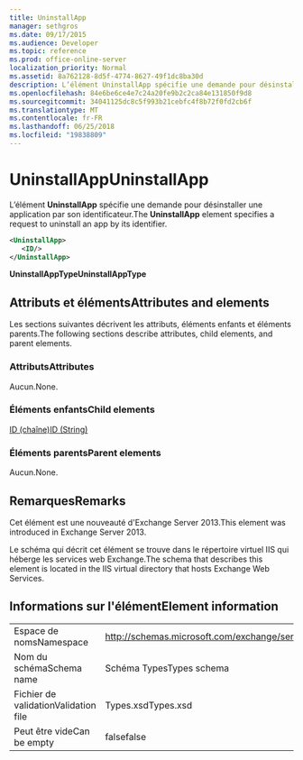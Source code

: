 ```yaml
---
title: UninstallApp
manager: sethgros
ms.date: 09/17/2015
ms.audience: Developer
ms.topic: reference
ms.prod: office-online-server
localization_priority: Normal
ms.assetid: 8a762128-8d5f-4774-8627-49f1dc8ba30d
description: L’élément UninstallApp spécifie une demande pour désinstaller une application par son identificateur.
ms.openlocfilehash: 84e6be6ce4e7c24a20fe9b2c2ca84e131850f9d8
ms.sourcegitcommit: 34041125dc8c5f993b21cebfc4f8b72f0fd2cb6f
ms.translationtype: MT
ms.contentlocale: fr-FR
ms.lasthandoff: 06/25/2018
ms.locfileid: "19838809"
---
```

# <a name="uninstallapp"></a><span data-ttu-id="40508-103">UninstallApp</span><span class="sxs-lookup"><span data-stu-id="40508-103">UninstallApp</span></span>

<span data-ttu-id="40508-104">L’élément **UninstallApp** spécifie une demande pour désinstaller une application par son identificateur.</span><span class="sxs-lookup"><span data-stu-id="40508-104">The **UninstallApp** element specifies a request to uninstall an app by its identifier.</span></span> 
  
```XML
<UninstallApp>
   <ID/>
</UninstallApp>
```

 <span data-ttu-id="40508-105">**UninstallAppType**</span><span class="sxs-lookup"><span data-stu-id="40508-105">**UninstallAppType**</span></span>
## <a name="attributes-and-elements"></a><span data-ttu-id="40508-106">Attributs et éléments</span><span class="sxs-lookup"><span data-stu-id="40508-106">Attributes and elements</span></span>

<span data-ttu-id="40508-107">Les sections suivantes décrivent les attributs, éléments enfants et éléments parents.</span><span class="sxs-lookup"><span data-stu-id="40508-107">The following sections describe attributes, child elements, and parent elements.</span></span>
  
### <a name="attributes"></a><span data-ttu-id="40508-108">Attributs</span><span class="sxs-lookup"><span data-stu-id="40508-108">Attributes</span></span>

<span data-ttu-id="40508-109">Aucun.</span><span class="sxs-lookup"><span data-stu-id="40508-109">None.</span></span>
  
### <a name="child-elements"></a><span data-ttu-id="40508-110">Éléments enfants</span><span class="sxs-lookup"><span data-stu-id="40508-110">Child elements</span></span>

[<span data-ttu-id="40508-111">ID (chaîne)</span><span class="sxs-lookup"><span data-stu-id="40508-111">ID (String)</span></span>](id-string.md)
  
### <a name="parent-elements"></a><span data-ttu-id="40508-112">Éléments parents</span><span class="sxs-lookup"><span data-stu-id="40508-112">Parent elements</span></span>

<span data-ttu-id="40508-113">Aucun.</span><span class="sxs-lookup"><span data-stu-id="40508-113">None.</span></span>
  
## <a name="remarks"></a><span data-ttu-id="40508-114">Remarques</span><span class="sxs-lookup"><span data-stu-id="40508-114">Remarks</span></span>

<span data-ttu-id="40508-115">Cet élément est une nouveauté d'Exchange Server 2013.</span><span class="sxs-lookup"><span data-stu-id="40508-115">This element was introduced in Exchange Server 2013.</span></span>
  
<span data-ttu-id="40508-116">Le schéma qui décrit cet élément se trouve dans le répertoire virtuel IIS qui héberge les services web Exchange.</span><span class="sxs-lookup"><span data-stu-id="40508-116">The schema that describes this element is located in the IIS virtual directory that hosts Exchange Web Services.</span></span>
  
## <a name="element-information"></a><span data-ttu-id="40508-117">Informations sur l'élément</span><span class="sxs-lookup"><span data-stu-id="40508-117">Element information</span></span>

|||
|:-----|:-----|
|<span data-ttu-id="40508-118">Espace de noms</span><span class="sxs-lookup"><span data-stu-id="40508-118">Namespace</span></span>  <br/> |http://schemas.microsoft.com/exchange/services/2006/types  <br/> |
|<span data-ttu-id="40508-119">Nom du schéma</span><span class="sxs-lookup"><span data-stu-id="40508-119">Schema name</span></span>  <br/> |<span data-ttu-id="40508-120">Schéma Types</span><span class="sxs-lookup"><span data-stu-id="40508-120">Types schema</span></span>  <br/> |
|<span data-ttu-id="40508-121">Fichier de validation</span><span class="sxs-lookup"><span data-stu-id="40508-121">Validation file</span></span>  <br/> |<span data-ttu-id="40508-122">Types.xsd</span><span class="sxs-lookup"><span data-stu-id="40508-122">Types.xsd</span></span>  <br/> |
|<span data-ttu-id="40508-123">Peut être vide</span><span class="sxs-lookup"><span data-stu-id="40508-123">Can be empty</span></span>  <br/> |<span data-ttu-id="40508-124">false</span><span class="sxs-lookup"><span data-stu-id="40508-124">false</span></span>  <br/> |
   

